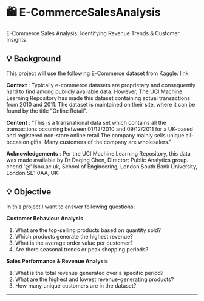 # 🛍️ E-CommerceSalesAnalysis
E-Commerce Sales Analysis: Identifying Revenue Trends &amp; Customer Insights

## 💡 Background
This project will use the following E-Commerce dataset from Kaggle: [link](https://www.kaggle.com/datasets/carrie1/ecommerce-data)

**Context** :
Typically e-commerce datasets are proprietary and consequently hard to find among publicly available data. However, The UCI Machine Learning Repository has made this dataset containing actual transactions from 2010 and 2011. The dataset is maintained on their site, where it can be found by the title "Online Retail".

**Content** :
"This is a transnational data set which contains all the transactions occurring between 01/12/2010 and 09/12/2011 for a UK-based and registered non-store online retail.The company mainly sells unique all-occasion gifts. Many customers of the company are wholesalers."

**Acknowledgements** :
Per the UCI Machine Learning Repository, this data was made available by Dr Daqing Chen, Director: Public Analytics group. chend '@' lsbu.ac.uk, School of Engineering, London South Bank University, London SE1 0AA, UK.

## 💡 Objective

In this project I want to answer following questions:

**Customer Behaviour Analysis**
1. What are the top-selling products based on quantity sold?
2. Which products generate the highest revenue?
3. What is the average order value per customer?
4. Are there seasonal trends or peak shopping periods?

**Sales Performance & Revenue Analysis**
1. What is the total revenue generated over a specific period?
2. What are the highest and lowest revenue-generating products?
3. How many unique customers are in the dataset?

***



